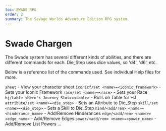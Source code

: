 ```yaml
---
toc: SWADE RPG
order: 2
summary: The Savage Worlds Adventure Edition RPG system.
---
```

# Swade Chargen

The Swade system has several different kinds of abilities, and there are different commands for each.
Die_Step uses dice values, so 'd4', 'd6', etc.

Below is a reference list of the commands used. See individual Help files for more.

`sheet`                                   - View your character sheet
`iconicf/set <name>=<iconic_framework>`   - Sets your Iconic Framework
`race/set <name>=<race>`                  - Sets your Race
`hj/table <Hero's Journey Slot>=<table>`  - Rolls on Table for HJ
`attribute/set <name>=<die_step>`         - Sets an Attribute to Die_Step
`skill/set <name>=<die_step>`             - Sets a Skill to Die_Step
`hind/<add/rem> <name>=<hinderance_name>` - Add/Remove Hinderances
`edge/<add/rem> <name>=<edge_name>`       - Add/Remove Edges
`power/<add/rem> <name>=<power_name>`     - Add/Remove List Powers
...